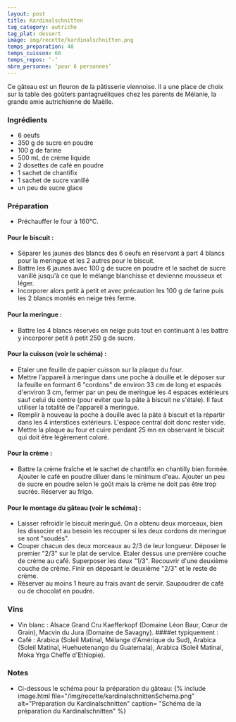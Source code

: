 ```yaml
---
layout: post
title: Kardinalschnitten
tag_category: autriche
tag_plat: dessert
image: img/recette/kardinalschnitten.png
temps_preparation: 40
temps_cuisson: 60
temps_repos: ‘-‘
nbre_personne: ‘pour 6 personnes’
---
```

Ce gâteau est un fleuron de la pâtisserie viennoise. Il a une place de choix sur la table des goûters pantagruéliques chez les parents de Mélanie, la grande amie autrichienne de Maëlle.

### Ingrédients
* 6 oeufs
* 350 g de sucre en poudre
* 100 g de farine
* 500 mL de crème liquide
* 2 dosettes de café en poudre
* 1 sachet de chantifix
* 1 sachet de sucre vanillé
* un peu de sucre glace

### Préparation
* Préchauffer le four à 160°C.

#### Pour le biscuit :
* Séparer les jaunes des blancs des 6 oeufs en réservant à part 4 blancs pour la meringue et les 2 autres pour le biscuit.
* Battre les 6 jaunes avec 100 g de sucre en poudre et le sachet de sucre vanillé jusqu'à ce que le mélange blanchisse et devienne mousseux et léger.
* Incorporer alors petit à petit et avec précaution les 100 g de farine puis les 2 blancs montés en neige très ferme.

#### Pour la meringue :
* Battre les 4 blancs réservés en neige puis tout en continuant à les battre y incorporer petit à petit 250 g de sucre.

#### Pour la cuisson (voir le schéma) :
* Etaler une feuille de papier cuisson sur la plaque du four.
* Mettre l'appareil à meringue dans une poche à douille et le déposer sur la feuille en formant 6 "cordons" de environ 33 cm de long et espacés d'environ 3 cm, fermer par un peu de meringue les 4 espaces extérieurs sauf celui du centre (pour eviter que la pâte à biscuit ne s'étale). Il faut utiliser la totalité de l'appareil à meringue.
* Remplir à nouveau la poche à douille avec la pâte à biscuit et la répartir dans les 4 interstices extérieurs. L'espace central doit donc rester vide.
* Mettre la plaque au four et cuire pendant 25 mn en observant le biscuit qui doit être légèrement coloré.

#### Pour la crème :
* Battre la crème fraîche et le sachet de chantifix en chantilly bien formée. Ajouter le café en poudre diluer dans le minimum d'eau. Ajouter un peu de sucre en poudre selon le goût mais la crème ne doit pas être trop sucrée. Réserver au frigo.

#### Pour le montage du gâteau (voir le schéma) :
* Laisser refroidir le biscuit meringué. On a obtenu deux morceaux, bien les dissocier et au besoin les recouper si les deux cordons de meringue se sont "soudés".
* Couper chacun des deux morceaux au 2/3 de leur longueur. Déposer le premier "2/3" sur le plat de service. Etaler dessus une première couche de crème au café. Superposer les deux "1/3". Recouvrir d'une deuxième couche de crème. Finir en déposant le deuxième "2/3" et le reste de crème.
* Réserver au moins 1 heure au frais avant de servir. Saupoudrer de café ou de chocolat en poudre.

### Vins
* Vin blanc : Alsace Grand Cru Kaefferkopf (Domaine Léon Baur, Cœur de Grain), Macvin du Jura (Domaine de Savagny).
####et typiquement :
* Café : Arabica (Soleil Matinal, Mélange d'Amérique du Sud), Arabica (Soleil Matinal, Huehuetenango du Guatemala), Arabica (Soleil Matinal, Moka Yrga Cheffe d'Ethiopie).  

### Notes
* Ci-dessous le schéma pour la préparation du gâteau: {% include image.html file="/img/recette/kardinalschnittenSchema.png" alt="Préparation du Kardinalschnitten" caption= "Schéma de la préparation du Kardinalschnitten" %}
